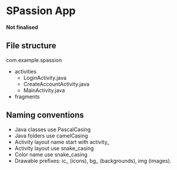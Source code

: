 # SPassion App

**Not finalised**
## File structure
com.example.spassion
- activities
  - LoginActivity.java
  - CreateAccountActivity.java
  - MainActivity.java
- fragments

## Naming conventions
- Java classes use PascalCasing
- Java folders use camelCasing
- Activity layout name start with activity_
- Activity layout use snake_casing
- Color name use snake_casing
- Drawable prefixes: ic_ (icons), bg_ (backgrounds), img (images).
